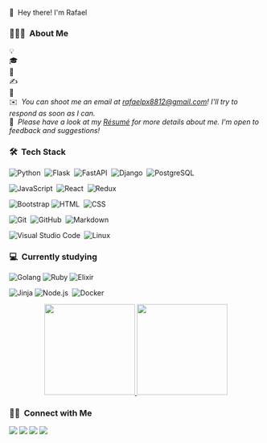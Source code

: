 👋 &nbsp;Hey there! I'm Rafael


### 👨🏻‍💻 &nbsp;About Me

💡 &nbsp;<em></em>\
🎓 &nbsp;<em></em>\
🌱 &nbsp;<em></em>\
✍️ &nbsp;<em></em>\
💬 &nbsp;<em></em>\
✉️ &nbsp;<em>You can shoot me an email at rafaelpx8812@gmail.com! I'll try to respond as soon as I can.</em>\
📄 &nbsp;<em>Please have a look at my [Résumé](https://docs.google.com/document/d/1uh05kztK8hn6VibL9LbWQXdOsbDIlAH0KqptO9u8LdE/edit?usp=sharing) for more details about me. I'm open to feedback and suggestions!</em>




### 🛠 &nbsp;Tech Stack

![Python](https://img.shields.io/badge/-Python-050806?style=flat-square&logo=python)&nbsp;
![Flask](https://img.shields.io/badge/-Flask-050806?style=flat-square&logo=flask)&nbsp;
![FastAPI](https://img.shields.io/badge/-fastapi-050806?style=flat-square&logo=fastapi&logoColor=white)&nbsp;
![Django](https://img.shields.io/badge/-Django-050806?style=flat-square&logo=django&logoColor=092E20)&nbsp;
![PostgreSQL](https://img.shields.io/badge/-PostgreSQL-050806?style=flat-square&logo=PostgreSQL&logoColor=white)&nbsp;

![JavaScript](https://img.shields.io/badge/-JavaScript-050806?style=flat-square&logo=javascript)&nbsp;
![React](https://img.shields.io/badge/-React-050806?style=flat-square&logo=react)&nbsp;
![Redux](https://img.shields.io/badge/-Redux-050806?style=flat-square&logo=Redux&logoColor=white)

![Bootstrap](https://img.shields.io/badge/-Bootstrap-050806?style=flat-square&logo=bootstrap&logoColor=563D7C)
![HTML](https://img.shields.io/badge/-HTML-050806?style=flat-square&logo=HTML5)&nbsp;
![CSS](https://img.shields.io/badge/-CSS-050806?style=flat-square&logo=CSS3&logoColor=1572B6)&nbsp;

![Git](https://img.shields.io/badge/-Git-050806?style=flat-square&logo=git)&nbsp;
![GitHub](https://img.shields.io/badge/-GitHub-050806?style=flat-square&logo=github)&nbsp;
![Markdown](https://img.shields.io/badge/-Markdown-050806?style=flat-square&logo=markdown)

![Visual Studio Code](https://img.shields.io/badge/-Visual%20Studio%20Code-050806?style=flat-square&logo=visual-studio-code&logoColor=007ACC)&nbsp;
![Linux](https://img.shields.io/badge/-Linux-050806?style=flat-square&logo=Linux&logoColor=FCC624)

### 💻 &nbsp;Currently studying
![Golang](https://img.shields.io/badge/-Golang-050806?style=flat-square&logo=Go&logoColor=white)
![Ruby](https://img.shields.io/badge/-CSharp-050806?style=flat-square&logo=ruby&logoColor=white)
![Elixir](https://img.shields.io/badge/-Java-050806?style=flat-square&logo=Elixir&logoColor=white)

![Jinja](https://img.shields.io/badge/-Jinja-050806?style=flat-square&logo=jinja&logoColor=white)
![Node.js](https://img.shields.io/badge/-Node.js-050806?style=flat-square&logo=node.js)&nbsp;
![Docker](https://img.shields.io/badge/-Docker-050806?style=flat-square&logo=Docker)


<p align="center">
<a href="https://github.com/rapaix">
  <img height="180em" src="https://github-readme-stats-eight-theta.vercel.app/api?username=alexandrealfa&show_icons=true&theme=dark&include_all_commits=true&count_private=true"/>
  <img height="180em" src="https://github-readme-stats-eight-theta.vercel.app/api/top-langs/?username=alexandrealfa&layout=compact&langs_count=8&theme=dark"/>
</a>
</p>

### 🤝🏻 &nbsp;Connect with Me

<p align="center">

<a href="https://www.linkedin.com/in/alexandre-alfa-b427a6158/"><img src="https://img.shields.io/badge/-Alexandre%20Alfa-0077B5?style=flat&logo=Linkedin&logoColor=white"/></a>
<a href="mailto:henriqueafcarvalho15@gmail.com"><img src="https://img.shields.io/badge/-henriqueafcarvalho15@gmail.com-D14836?style=flat&logo=Gmail&logoColor=white"/></a>
<a href="https://www.instagram.com/alee_alfa/"><img src="https://img.shields.io/badge/-@alee_alfa_-E4405F?style=flat&logo=Instagram&logoColor=white"/></a>
<a href="https://twitter.com/Spectro_Falls"><img src="https://img.shields.io/badge/-@Spectro_Falls-1877F2?style=flat&logo=Twitter&logoColor=white"/></a>
</p>
